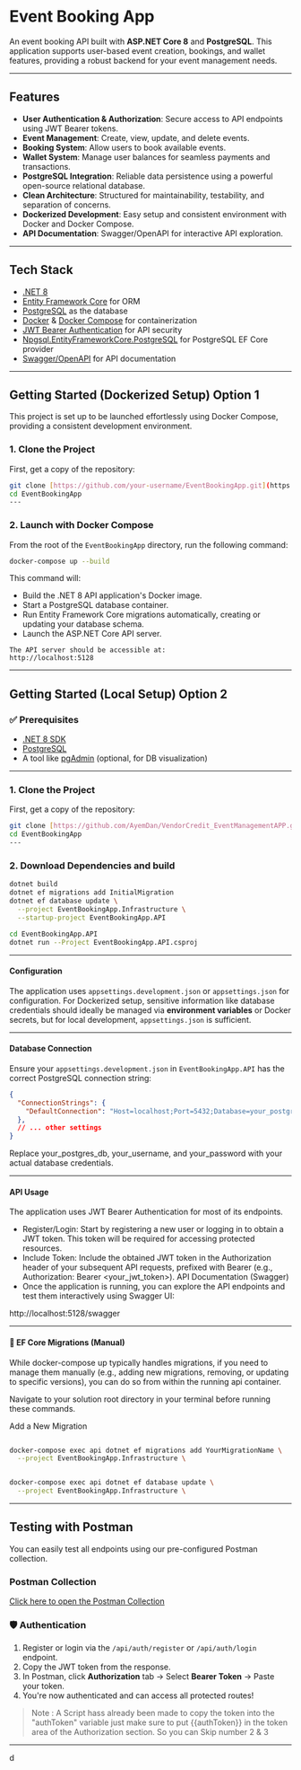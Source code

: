 # Event Booking App

An event booking API built with **ASP.NET Core 8** and **PostgreSQL**. This application supports user-based event creation, bookings, and wallet features, providing a robust backend for your event management needs.

---

## Features

* **User Authentication & Authorization**: Secure access to API endpoints using JWT Bearer tokens.
* **Event Management**: Create, view, update, and delete events.
* **Booking System**: Allow users to book available events.
* **Wallet System**: Manage user balances for seamless payments and transactions.
* **PostgreSQL Integration**: Reliable data persistence using a powerful open-source relational database.
* **Clean Architecture**: Structured for maintainability, testability, and separation of concerns.
* **Dockerized Development**: Easy setup and consistent environment with Docker and Docker Compose.
* **API Documentation**: Swagger/OpenAPI for interactive API exploration.

---

## Tech Stack

* [.NET 8](https://dotnet.microsoft.com/)
* [Entity Framework Core](https://learn.microsoft.com/en-us/ef/) for ORM
* [PostgreSQL](https://www.postgresql.org/) as the database
* [Docker](https://docs.docker.com/) & [Docker Compose](https://docs.docker.com/compose/) for containerization
* [JWT Bearer Authentication](https://jwt.io/) for API security
* [Npgsql.EntityFrameworkCore.PostgreSQL](https://www.nuget.org/packages/Npgsql.EntityFrameworkCore.PostgreSQL) for PostgreSQL EF Core provider
* [Swagger/OpenAPI](https://swagger.io/docs/specification/about/) for API documentation

---

## Getting Started (Dockerized Setup) Option 1

This project is set up to be launched effortlessly using Docker Compose, providing a consistent development environment.

###  1. Clone the Project

First, get a copy of the repository:

```bash
git clone [https://github.com/your-username/EventBookingApp.git](https://github.com/your-username/EventBookingApp.git)
cd EventBookingApp
---
```
###  2. Launch with Docker Compose

From the root of the `EventBookingApp` directory, run the following command:

```bash
docker-compose up --build
```

This command will:

   - Build the .NET 8 API application's Docker image.
   - Start a PostgreSQL database container.
   - Run Entity Framework Core migrations automatically, creating or updating your database schema.
   - Launch the ASP.NET Core API server.

    The API server should be accessible at:
    http://localhost:5128

---

## Getting Started (Local Setup) Option 2

### ✅ Prerequisites

- [.NET 8 SDK](https://dotnet.microsoft.com/en-us/download)
- [PostgreSQL](https://www.postgresql.org/download/)
- A tool like [pgAdmin](https://www.pgadmin.org/) (optional, for DB visualization)

---
###  1. Clone the Project

First, get a copy of the repository:

```bash
git clone [https://github.com/AyemDan/VendorCredit_EventManagementAPP.git]
cd EventBookingApp
---
```
###  2. Download Dependencies and build 

```bash
dotnet build
dotnet ef migrations add InitialMigration
dotnet ef database update \
  --project EventBookingApp.Infrastructure \
  --startup-project EventBookingApp.API

cd EventBookingApp.API
dotnet run --Project EventBookingApp.API.csproj


```

---

####  Configuration

The application uses `appsettings.development.json` or  `appsettings.json` for configuration. For Dockerized setup, sensitive information like database credentials should ideally be managed via **environment variables** or Docker secrets, but for local development, `appsettings.json` is sufficient.

---

#### Database Connection

Ensure your `appsettings.development.json` in `EventBookingApp.API` has the correct PostgreSQL connection string:

```json
{
  "ConnectionStrings": {
    "DefaultConnection": "Host=localhost;Port=5432;Database=your_postgres_db;Username=your_username;Password=your_password"
  },
  // ... other settings
}
```
Replace your_postgres_db, your_username, and your_password with your actual database credentials.

---

#### API Usage
The application uses JWT Bearer Authentication for most of its endpoints.

- Register/Login: Start by registering a new user or logging in to obtain a JWT token. This token will be required for accessing protected resources.
- Include Token: Include the obtained JWT token in the Authorization header of your subsequent API requests, prefixed with Bearer (e.g., Authorization: Bearer <your_jwt_token>).
API Documentation (Swagger)
- Once the application is running, you can explore the API endpoints and test them interactively using Swagger UI:

http://localhost:5128/swagger

---

#### 🔄 EF Core Migrations (Manual)
While docker-compose up typically handles migrations, if you need to manage them manually (e.g., adding new migrations, removing, or updating to specific versions), you can do so from within the running api container.

Navigate to your solution root directory in your terminal before running these commands.

Add a New Migration
```bash

docker-compose exec api dotnet ef migrations add YourMigrationName \
  --project EventBookingApp.Infrastructure \


docker-compose exec api dotnet ef database update \
  --project EventBookingApp.Infrastructure \

```
---

## Testing with Postman

You can easily test all endpoints using our pre-configured Postman collection.

###  Postman Collection

 [Click here to open the Postman Collection](https://www.postman.com/speeding-astronaut-625283/workspace/eventapptest/collection/25140662-46ddf63a-5a77-4ef5-aa0e-a46aeaea9ab8?action=share&creator=25140662)


### 🛡 Authentication

1. Register or login via the `/api/auth/register` or `/api/auth/login` endpoint.
2. Copy the JWT token from the response.
3. In Postman, click **Authorization** tab → Select **Bearer Token** → Paste your token.
4. You're now authenticated and can access all protected routes!

>Note : A Script hass already been made to copy the token into the "authToken" variable
just make sure to put {{authToken}} in the token area of the Authorization section. So you can Skip number 2 & 3

---
d
